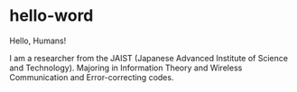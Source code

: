 # hello-word
Hello, Humans!

I am a researcher from the JAIST (Japanese Advanced Institute of Science and Technology).
Majoring in Information Theory and Wireless Communication and Error-correcting codes.
